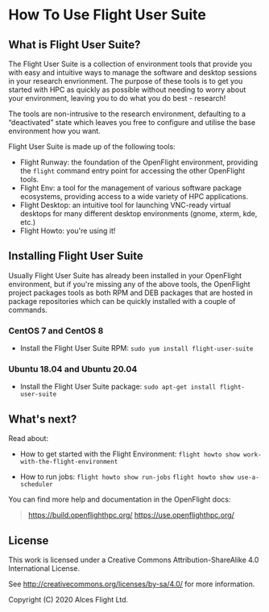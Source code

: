 # How To Use Flight User Suite

## What is Flight User Suite?

The Flight User Suite is a collection of environment tools that provide you with easy and intuitive ways to manage the software and desktop sessions in your research envrionment. The purpose of these tools is to get you started with HPC as quickly as possible without needing to worry about your environment, leaving you to do what you do best - research!

The tools are non-intrusive to the research environment, defaulting to a “deactivated” state which leaves you free to configure and utilise the base environment how you want.

Flight User Suite is made up of the following tools:

 * Flight Runway: the foundation of the OpenFlight environment, providing the `flight` command entry point for accessing the other OpenFlight tools.
 * Flight Env: a tool for the management of various software package ecosystems, providing access to a wide variety of HPC applications.
 * Flight Desktop: an intuitive tool for launching VNC-ready virtual desktops for many different desktop environments (gnome, xterm, kde, etc.)
 * Flight Howto: you're using it!

## Installing Flight User Suite

Usually Flight User Suite has already been installed in your OpenFlight environment, but if you're missing any of the above tools, the OpenFlight project packages tools as both RPM and DEB packages that are hosted in package repositories which can be quickly installed with a couple of commands.

### CentOS 7 and CentOS 8

  * Install the Flight User Suite RPM:
     `sudo yum install flight-user-suite`

### Ubuntu 18.04 and Ubuntu 20.04

  * Install the Flight User Suite package:
     `sudo apt-get install flight-user-suite`

## What's next?

Read about:

 * How to get started with the Flight Environment:
    `flight howto show work-with-the-flight-environment`

 * How to run jobs:
    `flight howto show run-jobs`
    `flight howto show use-a-scheduler`

You can find more help and documentation in the OpenFlight docs:

> <https://build.openflighthpc.org/>
> <https://use.openflighthpc.org/>

## License

This work is licensed under a Creative Commons Attribution-ShareAlike
4.0 International License.

See <http://creativecommons.org/licenses/by-sa/4.0/> for more
information.

Copyright (C) 2020 Alces Flight Ltd.
